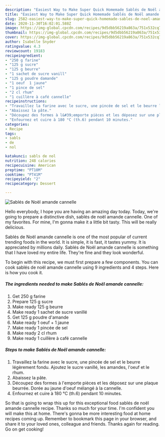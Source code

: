 ```yaml
---
description: "Easiest Way to Make Super Quick Homemade Sablés de Noël amande cannelle"
title: "Easiest Way to Make Super Quick Homemade Sablés de Noël amande cannelle"
slug: 2582-easiest-way-to-make-super-quick-homemade-sables-de-noel-amande-cannelle
date: 2020-11-30T16:02:01.588Z
image: https://img-global.cpcdn.com/recipes/9d5dbb56219a863a/751x532cq70/sables-de-noel-amande-cannelle-photo-principale-de-la-recette.jpg
thumbnail: https://img-global.cpcdn.com/recipes/9d5dbb56219a863a/751x532cq70/sables-de-noel-amande-cannelle-photo-principale-de-la-recette.jpg
cover: https://img-global.cpcdn.com/recipes/9d5dbb56219a863a/751x532cq70/sables-de-noel-amande-cannelle-photo-principale-de-la-recette.jpg
author: Isabelle Snyder
ratingvalue: 4.3
reviewcount: 19183
recipeingredient:
- "250 g farine"
- "125 g sucre"
- "125 g beurre"
- "1 sachet de sucre vanill"
- "125 g poudre damande"
- "1 oeuf  1 jaune"
- "1 pince de sel"
- "2 cl rhum"
- "1 cuillère à café cannelle"
recipeinstructions:
- "Travaillez la farine avec le sucre, une pincée de sel et le beurre légèrement fondu. Ajoutez le sucre vanillé, les amandes, l&#39;oeuf et le rhum."
- "Abaissez la pâte."
- "Découpez des formes à l&#39;emporte pièces et les déposez sur une plaque beurrée. Dorée au jaune d&#39;oeuf mélangé à la cannelle."
- "Enfournez et cuire à 180 °C (th.6) pendant 10 minutes."
categories:
- Recipe
tags:
- sabls
- de
- nol

katakunci: sabls de nol 
nutrition: 248 calories
recipecuisine: American
preptime: "PT10M"
cooktime: "PT41M"
recipeyield: "2"
recipecategory: Dessert

---
```



![Sablés de Noël amande cannelle](https://img-global.cpcdn.com/recipes/9d5dbb56219a863a/751x532cq70/sables-de-noel-amande-cannelle-photo-principale-de-la-recette.jpg)

Hello everybody, I hope you are having an amazing day today. Today, we're going to prepare a distinctive dish, sablés de noël amande cannelle. One of my favorites. For mine, I'm gonna make it a little bit tasty. This will be really delicious.

Sablés de Noël amande cannelle is one of the most popular of current trending foods in the world. It is simple, it is fast, it tastes yummy. It is appreciated by millions daily. Sablés de Noël amande cannelle is something that I have loved my entire life. They're fine and they look wonderful.




To begin with this recipe, we must first prepare a few components. You can cook sablés de noël amande cannelle using 9 ingredients and 4 steps. Here is how you cook it.

<!--inarticleads1-->

##### The ingredients needed to make Sablés de Noël amande cannelle:

1. Get 250 g farine
1. Prepare 125 g sucre
1. Make ready 125 g beurre
1. Make ready 1 sachet de sucre vanillé
1. Get 125 g poudre d&#39;amande
1. Make ready 1 oeuf + 1 jaune
1. Make ready 1 pincée de sel
1. Make ready 2 cl rhum
1. Make ready 1 cuillère à café cannelle




<!--inarticleads2-->

##### Steps to make Sablés de Noël amande cannelle:

1. Travaillez la farine avec le sucre, une pincée de sel et le beurre légèrement fondu. Ajoutez le sucre vanillé, les amandes, l&#39;oeuf et le rhum.
1. Abaissez la pâte.
1. Découpez des formes à l&#39;emporte pièces et les déposez sur une plaque beurrée. Dorée au jaune d&#39;oeuf mélangé à la cannelle.
1. Enfournez et cuire à 180 °C (th.6) pendant 10 minutes.




So that is going to wrap this up for this exceptional food sablés de noël amande cannelle recipe. Thanks so much for your time. I'm confident you will make this at home. There's gonna be more interesting food at home recipes coming up. Remember to bookmark this page in your browser, and share it to your loved ones, colleague and friends. Thanks again for reading. Go on get cooking!
